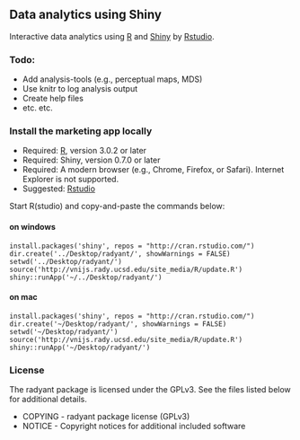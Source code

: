 ## Data analytics using Shiny

Interactive data analytics using [R](http://www.r-project.org/) and [Shiny](http://www.rstudio.com/shiny/) by [Rstudio](http://www.rstudio.com/). 

### Todo:
- Add analysis-tools (e.g., perceptual maps, MDS)
- Use knitr to log analysis output
- Create help files
- etc. etc.

### Install the marketing app locally

- Required: [R](http://cran.rstudio.com/), version 3.0.2 or later
- Required: Shiny, version 0.7.0 or later
- Required: A modern browser (e.g., Chrome, Firefox, or Safari). Internet Explorer is not supported.
- Suggested: [Rstudio](http://www.rstudio.com/ide/download/)

Start R(studio) and copy-and-paste the commands below:

#### on windows

	install.packages('shiny', repos = "http://cran.rstudio.com/")
	dir.create('../Desktop/radyant/', showWarnings = FALSE)
	setwd('../Desktop/radyant/')
	source('http://vnijs.rady.ucsd.edu/site_media/R/update.R')
	shiny::runApp('~/../Desktop/radyant/')

#### on mac

	install.packages('shiny', repos = "http://cran.rstudio.com/")
	dir.create('~/Desktop/radyant/', showWarnings = FALSE)
	setwd('~/Desktop/radyant/')
	source('http://vnijs.rady.ucsd.edu/site_media/R/update.R')
	shiny::runApp('~/Desktop/radyant/')

### License
The radyant package is licensed under the GPLv3. See the files listed below for additional details.

- COPYING - radyant package license (GPLv3)
- NOTICE - Copyright notices for additional included software

